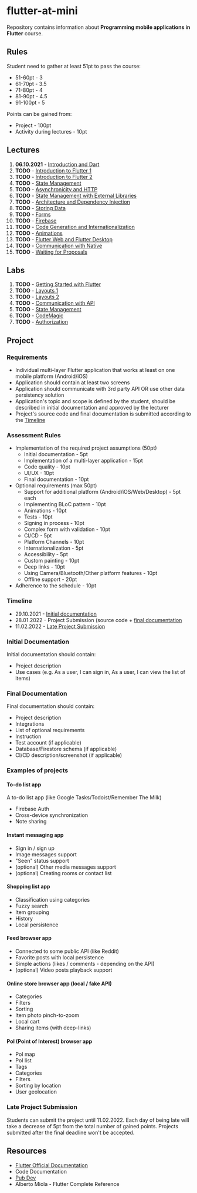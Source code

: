 # flutter-at-mini
Repository contains information about **Programming mobile applications in Flutter** course.

## Rules
Student need to gather at least 51pt to pass the course:
- 51-60pt - 3
- 61-70pt - 3.5
- 71-80pt - 4
- 81-90pt - 4.5
- 91-100pt - 5

Points can be gained from:
- Project - 100pt
- Activity during lectures - 10pt

## Lectures
1. **06.10.2021** - [Introduction and Dart](https://github.com/leancodepl/flutter-at-mini/tree/main/lectures/week1_lecture)
2. **TODO** - [Introduction to Flutter 1]()
3. **TODO** - [Introduction to Flutter 2]()
4. **TODO** - [State Management]()
5. **TODO** - [Asynchronicity and HTTP]()
6. **TODO** - [State Management with External Libraries]()
7. **TODO** - [Architecture and Dependency Injection]()
8. **TODO** - [Storing Data]()
9. **TODO** - [Forms]()
10. **TODO** - [Firebase]()
11. **TODO** - [Code Generation and Internationalization]()
12. **TODO** - [Animations]()
13. **TODO** - [Flutter Web and Flutter Desktop]()
14. **TODO** - [Communication with Native]()
15. **TODO** - [Waiting for Proposals]()


## Labs
1. **TODO** - [Getting Started with Flutter]()
2. **TODO** - [Layouts 1]()
3. **TODO** - [Layouts 2]()
4. **TODO** - [Communication with API]()
5. **TODO** - [State Management]()
6. **TODO** - [CodeMagic]()
7. **TODO** - [Authorization]()

## Project

### Requirements
- Individual multi-layer Flutter application that works at least on one mobile platform (Android/iOS)
- Application should contain at least two screens
- Application should communicate with 3rd party API OR use other data persistency solution
- Application's topic and scope is defined by the student, should be described in initial documentation and approved by the lecturer
- Project's source code and final documentation is submitted according to the [Timeline](#timeline)

### Assessment Rules
- Implementation of the required project assumptions (50pt)
	- Initial documentation - 5pt
	- Implementation of a multi-layer application - 15pt
	- Code quality - 10pt
	- UI/UX - 10pt
	- Final documentation - 10pt
- Optional requirements (max 50pt)
	- Support for additional platform (Android/iOS/Web/Desktop) - 5pt each
	- Implementing BLoC pattern - 10pt
	- Animations - 10pt
	- Tests - 10pt
	- Signing in process - 10pt
	- Complex form with validation - 10pt
	- CI/CD - 5pt
	- Platform Channels - 10pt
	- Internationalization - 5pt
	- Accessibility - 5pt
	- Custom painting - 10pt
	- Deep links - 10pt
	- Using Camera/Bluetooth/Other platform features - 10pt
	- Offline support - 20pt
- Adherence to the schedule - 10pt


### Timeline
- 29.10.2021 - [Initial documentation](#initial-documentation)
- 28.01.2022 - Project Submission (source code + [final documentation](#final-documentation)
- 11.02.2022 - [Late Project Submission](#late-project-submission)

### Initial Documentation
Initial documentation should contain:
- Project description
- Use cases (e.g. As a user, I can sign in, As a user, I can view the list of items)

### Final Documentation
Final documentation should contain:
- Project description
- Integrations
- List of optional requirements
- Instruction
- Test account (if applicable)
- Database/Firestore schema (if applicable)
- CI/CD description/screenshot (if applicable)

### Examples of projects
#### To-do list app
A to-do list app (like Google Tasks/Todoist/Remember The Milk)
- Firebase Auth
- Cross-device synchronization
- Note sharing

#### Instant messaging app
- Sign in / sign up
- Image messages support
- "Seen" status support
- (optional) Other media messages support
- (optional) Creating rooms or contact list

#### Shopping list app
- Classification using categories
- Fuzzy search
- Item grouping
- History
- Local persistence

#### Feed browser app
- Connected to some public API (like Reddit)
- Favorite posts with local persistence
- Simple actions (likes / comments - depending on the API)
- (optional) Video posts playback support

#### Online store browser app (local / fake API)
- Categories
- Filters
- Sorting
- Item photo pinch-to-zoom
- Local cart
- Sharing items (with deep-links)

#### PoI (Point of Interest) browser app
- PoI map
- PoI list
- Tags
- Categories
- Filters
- Sorting by location
- User geolocation

### Late Project Submission
Students can submit the project until 11.02.2022. Each day of being late will take a decrease of 5pt from the total number of gained points. Projects submitted after the final deadline won't be accepted.

## Resources
- [Flutter Official Documentation](https://flutter.dev/docs)
- Code Documentation
- [Pub Dev](https://pub.dev)
- Alberto Miola - Flutter Complete Reference
